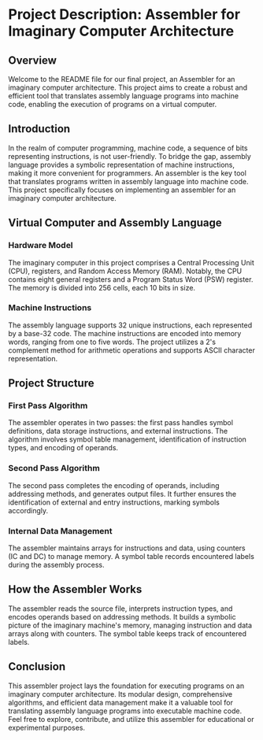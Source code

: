# Project Description: Assembler for Imaginary Computer Architecture

## Overview

Welcome to the README file for our final project, an Assembler for an imaginary computer architecture. This project aims to create a robust and efficient tool that translates assembly language programs into machine code, enabling the execution of programs on a virtual computer.

## Introduction

In the realm of computer programming, machine code, a sequence of bits representing instructions, is not user-friendly. To bridge the gap, assembly language provides a symbolic representation of machine instructions, making it more convenient for programmers. An assembler is the key tool that translates programs written in assembly language into machine code. This project specifically focuses on implementing an assembler for an imaginary computer architecture.

## Virtual Computer and Assembly Language

### Hardware Model

The imaginary computer in this project comprises a Central Processing Unit (CPU), registers, and Random Access Memory (RAM). Notably, the CPU contains eight general registers and a Program Status Word (PSW) register. The memory is divided into 256 cells, each 10 bits in size.

### Machine Instructions

The assembly language supports 32 unique instructions, each represented by a base-32 code. The machine instructions are encoded into memory words, ranging from one to five words. The project utilizes a 2's complement method for arithmetic operations and supports ASCII character representation.

## Project Structure

### First Pass Algorithm

The assembler operates in two passes: the first pass handles symbol definitions, data storage instructions, and external instructions. The algorithm involves symbol table management, identification of instruction types, and encoding of operands.

### Second Pass Algorithm

The second pass completes the encoding of operands, including addressing methods, and generates output files. It further ensures the identification of external and entry instructions, marking symbols accordingly.

### Internal Data Management

The assembler maintains arrays for instructions and data, using counters (IC and DC) to manage memory. A symbol table records encountered labels during the assembly process.

## How the Assembler Works

The assembler reads the source file, interprets instruction types, and encodes operands based on addressing methods. It builds a symbolic picture of the imaginary machine's memory, managing instruction and data arrays along with counters. The symbol table keeps track of encountered labels.

## Conclusion

This assembler project lays the foundation for executing programs on an imaginary computer architecture. Its modular design, comprehensive algorithms, and efficient data management make it a valuable tool for translating assembly language programs into executable machine code. Feel free to explore, contribute, and utilize this assembler for educational or experimental purposes.

